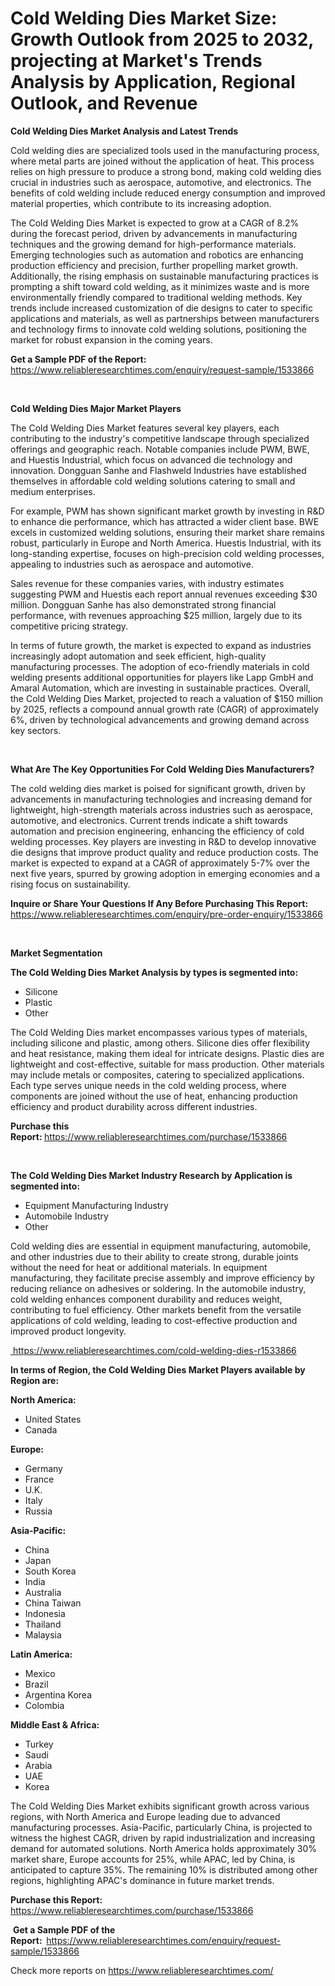 <p><h1>Cold Welding Dies Market Size: Growth Outlook from 2025 to 2032, projecting at Market's Trends Analysis by Application, Regional Outlook, and Revenue</h1></p><p><strong>Cold Welding Dies Market Analysis and Latest Trends</strong></p>
<p><p>Cold welding dies are specialized tools used in the manufacturing process, where metal parts are joined without the application of heat. This process relies on high pressure to produce a strong bond, making cold welding dies crucial in industries such as aerospace, automotive, and electronics. The benefits of cold welding include reduced energy consumption and improved material properties, which contribute to its increasing adoption.</p><p>The Cold Welding Dies Market is expected to grow at a CAGR of 8.2% during the forecast period, driven by advancements in manufacturing techniques and the growing demand for high-performance materials. Emerging technologies such as automation and robotics are enhancing production efficiency and precision, further propelling market growth. Additionally, the rising emphasis on sustainable manufacturing practices is prompting a shift toward cold welding, as it minimizes waste and is more environmentally friendly compared to traditional welding methods. Key trends include increased customization of die designs to cater to specific applications and materials, as well as partnerships between manufacturers and technology firms to innovate cold welding solutions, positioning the market for robust expansion in the coming years.</p></p>
<p><strong>Get a Sample PDF of the Report:&nbsp;</strong> <a href="https://www.reliableresearchtimes.com/enquiry/request-sample/1533866?utm_campaign=3031&utm_medium=2&utm_source=Github&utm_content=ia&utm_term=11042025&utm_id=cold-welding-dies">https://www.reliableresearchtimes.com/enquiry/request-sample/1533866</a></p>
<p>&nbsp;</p>
<p><strong>Cold Welding Dies Major Market Players</strong></p>
<p><p>The Cold Welding Dies Market features several key players, each contributing to the industry's competitive landscape through specialized offerings and geographic reach. Notable companies include PWM, BWE, and Huestis Industrial, which focus on advanced die technology and innovation. Dongguan Sanhe and Flashweld Industries have established themselves in affordable cold welding solutions catering to small and medium enterprises.</p><p>For example, PWM has shown significant market growth by investing in R&D to enhance die performance, which has attracted a wider client base. BWE excels in customized welding solutions, ensuring their market share remains robust, particularly in Europe and North America. Huestis Industrial, with its long-standing expertise, focuses on high-precision cold welding processes, appealing to industries such as aerospace and automotive.</p><p>Sales revenue for these companies varies, with industry estimates suggesting PWM and Huestis each report annual revenues exceeding $30 million. Dongguan Sanhe has also demonstrated strong financial performance, with revenues approaching $25 million, largely due to its competitive pricing strategy.</p><p>In terms of future growth, the market is expected to expand as industries increasingly adopt automation and seek efficient, high-quality manufacturing processes. The adoption of eco-friendly materials in cold welding presents additional opportunities for players like Lapp GmbH and Amaral Automation, which are investing in sustainable practices. Overall, the Cold Welding Dies Market, projected to reach a valuation of $150 million by 2025, reflects a compound annual growth rate (CAGR) of approximately 6%, driven by technological advancements and growing demand across key sectors.</p></p>
<p>&nbsp;</p>
<p><strong>What Are The Key Opportunities For Cold Welding Dies Manufacturers?</strong></p>
<p><p>The cold welding dies market is poised for significant growth, driven by advancements in manufacturing technologies and increasing demand for lightweight, high-strength materials across industries such as aerospace, automotive, and electronics. Current trends indicate a shift towards automation and precision engineering, enhancing the efficiency of cold welding processes. Key players are investing in R&D to develop innovative die designs that improve product quality and reduce production costs. The market is expected to expand at a CAGR of approximately 5-7% over the next five years, spurred by growing adoption in emerging economies and a rising focus on sustainability.</p></p>
<p><strong>Inquire or Share Your Questions If Any Before Purchasing This Report:</strong> <a href="https://www.reliableresearchtimes.com/enquiry/pre-order-enquiry/1533866?utm_campaign=3031&utm_medium=2&utm_source=Github&utm_content=ia&utm_term=11042025&utm_id=cold-welding-dies">https://www.reliableresearchtimes.com/enquiry/pre-order-enquiry/1533866</a></p>
<p>&nbsp;</p>
<p><strong>Market Segmentation</strong></p>
<p><strong>The Cold Welding Dies Market Analysis by types is segmented into:</strong></p>
<p><ul><li>Silicone</li><li>Plastic</li><li>Other</li></ul></p>
<p><p>The Cold Welding Dies market encompasses various types of materials, including silicone and plastic, among others. Silicone dies offer flexibility and heat resistance, making them ideal for intricate designs. Plastic dies are lightweight and cost-effective, suitable for mass production. Other materials may include metals or composites, catering to specialized applications. Each type serves unique needs in the cold welding process, where components are joined without the use of heat, enhancing production efficiency and product durability across different industries.</p></p>
<p><strong>Purchase this Report:&nbsp;</strong><a href="https://www.reliableresearchtimes.com/purchase/1533866?utm_campaign=3031&utm_medium=2&utm_source=Github&utm_content=ia&utm_term=11042025&utm_id=cold-welding-dies">https://www.reliableresearchtimes.com/purchase/1533866</a></p>
<p>&nbsp;</p>
<p><strong>The Cold Welding Dies Market Industry Research by Application is segmented into:</strong></p>
<p><ul><li>Equipment Manufacturing Industry</li><li>Automobile Industry</li><li>Other</li></ul></p>
<p><p>Cold welding dies are essential in equipment manufacturing, automobile, and other industries due to their ability to create strong, durable joints without the need for heat or additional materials. In equipment manufacturing, they facilitate precise assembly and improve efficiency by reducing reliance on adhesives or soldering. In the automobile industry, cold welding enhances component durability and reduces weight, contributing to fuel efficiency. Other markets benefit from the versatile applications of cold welding, leading to cost-effective production and improved product longevity.</p></p>
<p><a href="https://www.reliableresearchtimes.com/cold-welding-dies-r1533866?utm_campaign=3031&utm_medium=2&utm_source=Github&utm_content=ia&utm_term=11042025&utm_id=cold-welding-dies">&nbsp;https://www.reliableresearchtimes.com/cold-welding-dies-r1533866</a></p>
<p><strong>In terms of Region, the Cold Welding Dies Market Players available by Region are:</strong></p>
<p>
    <p> <strong> North America: </strong>
        <ul>
            <li>United States</li>
            <li>Canada</li>
        </ul>
        </p> 
    <p> <strong> Europe: </strong>
        <ul>
            <li>Germany</li>
            <li>France</li>
            <li>U.K.</li>
            <li>Italy</li>
            <li>Russia</li>
        </ul>
        </p> 
    <p> <strong> Asia-Pacific: </strong>
        <ul>
            <li>China</li>
            <li>Japan</li>
            <li>South Korea</li>
            <li>India</li>
            <li>Australia</li>
            <li>China Taiwan</li>
            <li>Indonesia</li>
            <li>Thailand</li>
            <li>Malaysia</li>
        </ul>
        </p> 
    <p> <strong> Latin America: </strong>
        <ul>
            <li>Mexico</li>
            <li>Brazil</li>
            <li>Argentina Korea</li>
            <li>Colombia</li>
        </ul>
        </p> 
    <p> <strong> Middle East & Africa: </strong>
        <ul>
            <li>Turkey</li>
            <li>Saudi</li>
            <li>Arabia</li>
            <li>UAE</li>
            <li>Korea</li>
        </ul>
    </p>
    </p>
<p><p>The Cold Welding Dies Market exhibits significant growth across various regions, with North America and Europe leading due to advanced manufacturing processes. Asia-Pacific, particularly China, is projected to witness the highest CAGR, driven by rapid industrialization and increasing demand for automated solutions. North America holds approximately 30% market share, Europe accounts for 25%, while APAC, led by China, is anticipated to capture 35%. The remaining 10% is distributed among other regions, highlighting APAC's dominance in future market trends.</p></p>
<p><strong>Purchase this Report: </strong><a href="https://www.reliableresearchtimes.com/purchase/1533866?utm_campaign=3031&utm_medium=2&utm_source=Github&utm_content=ia&utm_term=11042025&utm_id=cold-welding-dies">https://www.reliableresearchtimes.com/purchase/1533866</a></p>
<p>&nbsp;<strong>Get a Sample PDF of the Report:&nbsp;&nbsp;</strong><a href="https://www.reliableresearchtimes.com/enquiry/request-sample/1533866?utm_campaign=3031&utm_medium=2&utm_source=Github&utm_content=ia&utm_term=11042025&utm_id=cold-welding-dies">https://www.reliableresearchtimes.com/enquiry/request-sample/1533866</a></p>
<p><strong></strong></p>
<p>Check more reports on <a href="https://www.reliableresearchtimes.com/?utm_campaign=3031&utm_medium=2&utm_source=Github&utm_content=ia&utm_term=11042025&utm_id=cold-welding-dies">https://www.reliableresearchtimes.com/</a></p>